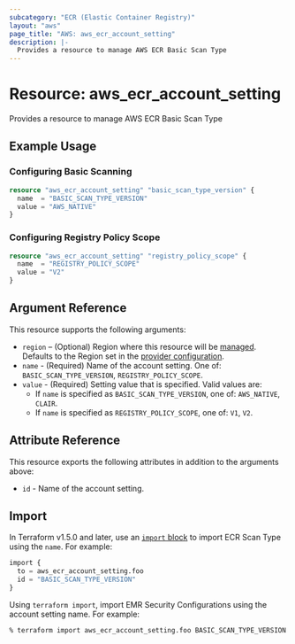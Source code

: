 ```yaml
---
subcategory: "ECR (Elastic Container Registry)"
layout: "aws"
page_title: "AWS: aws_ecr_account_setting"
description: |-
  Provides a resource to manage AWS ECR Basic Scan Type
---
```


# Resource: aws_ecr_account_setting

Provides a resource to manage AWS ECR Basic Scan Type

## Example Usage

### Configuring Basic Scanning

```terraform
resource "aws_ecr_account_setting" "basic_scan_type_version" {
  name  = "BASIC_SCAN_TYPE_VERSION"
  value = "AWS_NATIVE"
}
```

### Configuring Registry Policy Scope

```terraform
resource "aws_ecr_account_setting" "registry_policy_scope" {
  name  = "REGISTRY_POLICY_SCOPE"
  value = "V2"
}
```

## Argument Reference

This resource supports the following arguments:

* `region` – (Optional) Region where this resource will be [managed](https://docs.aws.amazon.com/general/latest/gr/rande.html#regional-endpoints). Defaults to the Region set in the [provider configuration](https://registry.terraform.io/providers/hashicorp/aws/latest/docs#aws-configuration-reference).
* `name` - (Required) Name of the account setting. One of: `BASIC_SCAN_TYPE_VERSION`, `REGISTRY_POLICY_SCOPE`.
* `value` - (Required) Setting value that is specified. Valid values are:
    * If `name` is specified as `BASIC_SCAN_TYPE_VERSION`, one of: `AWS_NATIVE`, `CLAIR`.
    * If `name` is specified as `REGISTRY_POLICY_SCOPE`, one of: `V1`, `V2`.

## Attribute Reference

This resource exports the following attributes in addition to the arguments above:

* `id` - Name of the account setting.

## Import

In Terraform v1.5.0 and later, use an [`import` block](https://developer.hashicorp.com/terraform/language/import) to import ECR Scan Type using the `name`. For example:

```terraform
import {
  to = aws_ecr_account_setting.foo
  id = "BASIC_SCAN_TYPE_VERSION"
}
```

Using `terraform import`, import EMR Security Configurations using the account setting name. For example:

```console
% terraform import aws_ecr_account_setting.foo BASIC_SCAN_TYPE_VERSION
```
